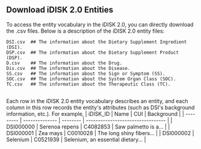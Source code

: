 ## Download iDISK 2.0 Entities
To access the entity vocabulary in the iDISK 2.0, you can directly download the .csv files.
Below is a description of the iDISK 2.0 entity files:
```
DSI.csv  ## The information about the Dietary Supplement Ingredient (DSI).
DSP.csv  ## The information about the Dietary Supplement Product (DSP).
D.csv    ## The information about the Drug.
Dis.csv  ## The information about the Disease.
SS.csv   ## The information about the Sign or Symptom (SS).
SOC.csv  ## The information about the System Organ Class (SOC).
TC.csv   ## The information about the Therapeutic Class (TC).
```
## 
Each row in the iDISK 2.0 entity vocabulary describes an entity, and each column in this row records the entity's attributes (such as DSI's background information, etc.). For example,
| iDISK_ID  | Name           | CUI      | Background                        |
| --------- | -------------- | -------- | --------------------------------- |
| DSI000000 | Serenoa repens | C4082853 | Saw palmetto is a...              |
| DSI000001 | Zea mays       | C0010028 | The long shiny fibers...          |
| DSI000002 | Selenium       | C0521939 | Selenium, an essential dietary... |
